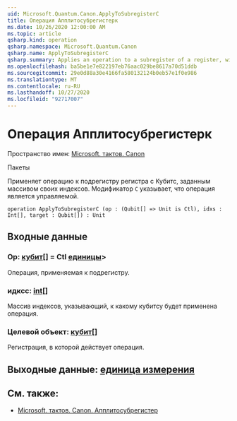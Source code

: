 ```yaml
---
uid: Microsoft.Quantum.Canon.ApplyToSubregisterC
title: Операция Апплитосубрегистерк
ms.date: 10/26/2020 12:00:00 AM
ms.topic: article
qsharp.kind: operation
qsharp.namespace: Microsoft.Quantum.Canon
qsharp.name: ApplyToSubregisterC
qsharp.summary: Applies an operation to a subregister of a register, with qubits specified by an array of their indices. The modifier `C` indicates that the operation is controllable.
ms.openlocfilehash: ba5be1e7e822197eb76aac029be8617a70d51ddb
ms.sourcegitcommit: 29e0d88a30e4166fa580132124b0eb57e1f0e986
ms.translationtype: MT
ms.contentlocale: ru-RU
ms.lasthandoff: 10/27/2020
ms.locfileid: "92717007"
---
```

# <a name="applytosubregisterc-operation"></a>Операция Апплитосубрегистерк

Пространство имен: [Microsoft. тактов. Canon](xref:Microsoft.Quantum.Canon)

Пакеты [](https://nuget.org/packages/)


Применяет операцию к подрегистру регистра с Кубитс, заданным массивом своих индексов.
Модификатор `C` указывает, что операция является управляемой.

```qsharp
operation ApplyToSubregisterC (op : (Qubit[] => Unit is Ctl), idxs : Int[], target : Qubit[]) : Unit
```


## <a name="input"></a>Входные данные

### <a name="op--qubit--unit-ctl"></a>Op: [кубит](xref:microsoft.quantum.lang-ref.qubit)[] = Ctl [единицы](xref:microsoft.quantum.lang-ref.unit)>

Операция, применяемая к подрегистру.


### <a name="idxs--int"></a>идксс: [int](xref:microsoft.quantum.lang-ref.int)[]

Массив индексов, указывающий, к какому кубитсу будет применена операция.


### <a name="target--qubit"></a>Целевой объект: [кубит](xref:microsoft.quantum.lang-ref.qubit)[]

Регистрация, в которой действует операция.



## <a name="output--unit"></a>Выходные данные: [единица измерения](xref:microsoft.quantum.lang-ref.unit)



## <a name="see-also"></a>См. также:

- [Microsoft. тактов. Canon. Апплитосубрегистер](xref:Microsoft.Quantum.Canon.ApplyToSubregister)